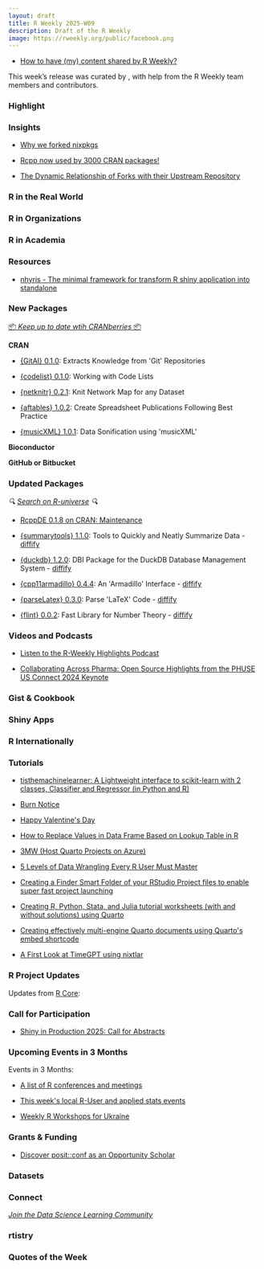 ```yaml
---
layout: draft
title: R Weekly 2025-W09
description: Draft of the R Weekly
image: https://rweekly.org/public/facebook.png
---
```



+ [How to have (my) content shared by R Weekly?](https://github.com/rweekly/rweekly.org#how-to-have-my-content-shared-by-r-weekly)

This week’s release was curated by [](), with help from the R Weekly team members and contributors.



### Highlight



### Insights

+ [Why we forked nixpkgs](https://brodrigues.co/posts/2025-02-17-rstats-on-nix.html)

+ [Rcpp now used by 3000 CRAN packages!](http://dirk.eddelbuettel.com/blog/2025/02/20#rcpp_3000_packages)

+ [The Dynamic Relationship of Forks with their Upstream Repository](https://ropensci.org/blog/2025/02/20/forks-upstream-relationship/)

### R in the Real World



### R in Organizations



### R in Academia



### Resources

+ [nhyris - The minimal framework for transform R shiny application into standalone](https://blog.jahnen.io/nhyris/)


### New Packages

<!-- <p class="added-hostname"><a href="https://rweekly.org/live" target="_blank" class="externalLink">📦 <i>Go Live for More New Pkgs</i> 📦</a></p> -->
<p class="added-hostname"><a href="https://dirk.eddelbuettel.com/cranberries/cran/new/" target="_blank" class="externalLink">📦 <i>Keep up to date wtih CRANberries</i> 📦</a></p>


**CRAN**

+ [{GitAI} 0.1.0](https://cran.r-project.org/package=GitAI): Extracts Knowledge from 'Git' Repositories

+ [{codelist} 0.1.0](https://cran.r-project.org/package=codelist): Working with Code Lists

+ [{netknitr} 0.2.1](https://cran.r-project.org/package=netknitr): Knit Network Map for any Dataset

+ [{aftables} 1.0.2](https://cran.r-project.org/package=aftables): Create Spreadsheet Publications Following Best Practice

+ [{musicXML} 1.0.1](https://cran.r-project.org/package=musicXML): Data Sonification using 'musicXML'


**Bioconductor**



**GitHub or Bitbucket**



### Updated Packages

<i>🔍 [Search on R-universe](https://r-universe.dev/search/) 🔍</i>

+ [RcppDE 0.1.8 on CRAN: Maintenance](http://dirk.eddelbuettel.com/blog/2025/02/18#rcppde_0.1.8)

+ [{summarytools} 1.1.0](https://cran.r-project.org/package=summarytools): Tools to Quickly and Neatly Summarize Data - [diffify](https://diffify.com/R/summarytools)

+ [{duckdb} 1.2.0](https://cran.r-project.org/package=duckdb): DBI Package for the DuckDB Database Management System - [diffify](https://diffify.com/R/duckdb)

+ [{cpp11armadillo} 0.4.4](https://cran.r-project.org/package=cpp11armadillo): An 'Armadillo' Interface - [diffify](https://diffify.com/R/cpp11armadillo)

+ [{parseLatex} 0.3.0](https://cran.r-project.org/package=parseLatex): Parse 'LaTeX' Code - [diffify](https://diffify.com/R/parseLatex)

+ [{flint} 0.0.2](https://cran.r-project.org/package=flint): Fast Library for Number Theory - [diffify](https://diffify.com/R/flint)

### Videos and Podcasts

+ [Listen to the R-Weekly Highlights Podcast](https://serve.podhome.fm/r-weekly-highlights)

+ [Collaborating Across Pharma: Open Source Highlights from the PHUSE US Connect 2024 Keynote](https://posit.co/blog/open-source-highlights-from-the-phuse-us-connect-2024-keynote/)



### Gist & Cookbook



### Shiny Apps



### R Internationally



### Tutorials

+ [tisthemachinelearner: A Lightweight interface to scikit-learn with 2 classes, Classifier and Regressor (in Python and R)](https://thierrymoudiki.github.io/blog/2025/02/17/python/r/tisthemllearner)

+ [Burn Notice](https://kieranhealy.org/blog/archives/2025/02/16/burn-notice/)

+ [Happy Valentine's Day](https://dieghernan.github.io/202502_st_valentine/)

+ [How to Replace Values in Data Frame Based on Lookup Table in R](https://www.spsanderson.com/steveondata/posts/2025-02-17/)

+ [3MW (Host Quarto Projects on Azure)](https://3mw.albert-rapp.de/p/host-quarto-projects-on-azure)

+ [5 Levels of Data Wrangling Every R User Must Master](https://albert-rapp.de/posts/33_five_levels_of_data_cleaning/33_five_levels_of_data_cleaning.html)

+ [Creating a Finder Smart Folder of your RStudio Project files to enable super fast project launching](https://remlapmot.github.io/post/2025/smart-folders/)

+ [Creating R, Python, Stata, and Julia tutorial worksheets (with and without solutions) using Quarto](https://remlapmot.github.io/post/2025/quarto-conditional-content/)

+ [Creating effectively multi-engine Quarto documents using Quarto's embed shortcode](https://remlapmot.github.io/post/2025/multi-engine-quarto/)

+ [A First Look at TimeGPT using nixtlar](https://rworks.dev/posts/revised_TimeGPT/)



<!--<div class="post-more-begin></div><div class="post-more-end"></div>-->

### R Project Updates

Updates from [R Core](http://developer.r-project.org/blosxom.cgi/R-devel/NEWS):

### Call for Participation

+ [Shiny in Production 2025: Call for Abstracts](https://www.jumpingrivers.com/blog/shiny-in-production-2025-r-events-call-for-abstracts/)


### Upcoming Events in 3 Months

Events in 3 Months:

+ [A list of R conferences and meetings](https://jumpingrivers.github.io/meetingsR/events.html)

+ [This week's local R-User and applied stats events](https://community.rstudio.com/c/irl)

+ [Weekly R Workshops for Ukraine](https://sites.google.com/view/dariia-mykhailyshyna/main/r-workshops-for-ukraine)

### Grants & Funding

+ [Discover posit::conf as an Opportunity Scholar](https://posit.co/blog/discover-posit-conf-as-an-opportunity-scholar/)


### Datasets


### Connect

<i>[Join the Data Science Learning Community](https://DSLC.io/)</i>

### rtistry


### Quotes of the Week

